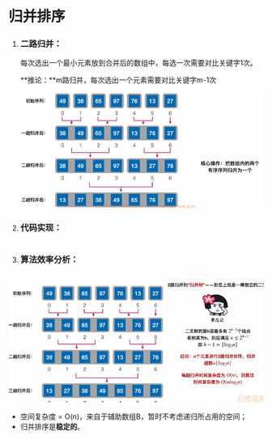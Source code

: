# 归并排序

1. ### 二路归并：

   每次选出一个最小元素放到合并后的数组中，每选一次需要对比关键字1次。

   

   **推论：**m路归并，每次选出一个元素需要对比关键字m-1次

   ![image-20250617193754810](images/image-20250617193754810.png)

   

2. ### 代码实现：

   ```c++
   
   ```

   

3. ### 算法效率分析：

​		![image-20250617194651963](images/image-20250617194651963.png)

- 空间复杂度 = O(n)，来自于辅助数组B，暂时不考虑递归所占用的空间；
- 归并排序是**稳定的**。

